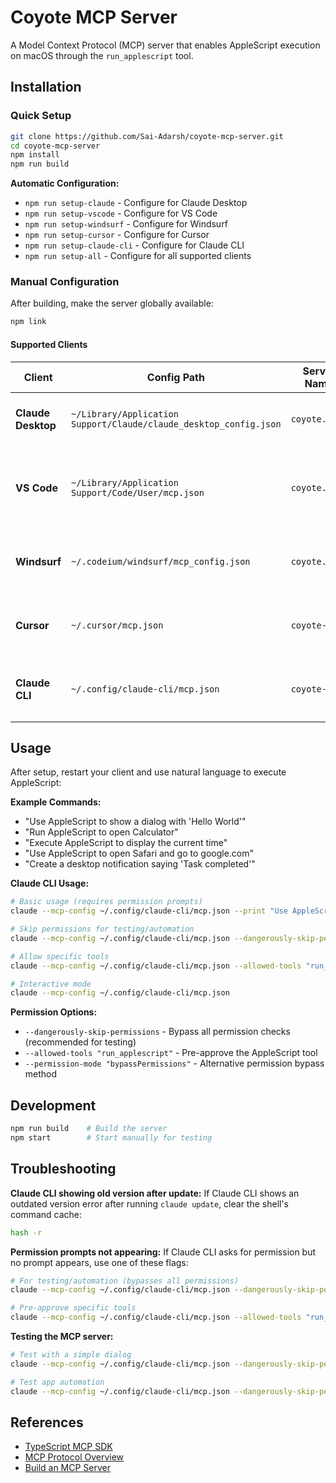 # Coyote MCP Server

A Model Context Protocol (MCP) server that enables AppleScript execution on macOS through the `run_applescript` tool.

## Installation

### Quick Setup

```bash
git clone https://github.com/Sai-Adarsh/coyote-mcp-server.git
cd coyote-mcp-server
npm install
npm run build
```

**Automatic Configuration:**
- `npm run setup-claude` - Configure for Claude Desktop
- `npm run setup-vscode` - Configure for VS Code
- `npm run setup-windsurf` - Configure for Windsurf
- `npm run setup-cursor` - Configure for Cursor
- `npm run setup-claude-cli` - Configure for Claude CLI
- `npm run setup-all` - Configure for all supported clients

### Manual Configuration

After building, make the server globally available:
```bash
npm link
```

#### Supported Clients

| Client | Config Path | Server Name | Config Format |
|--------|-------------|-------------|---------------|
| **Claude Desktop** | `~/Library/Application Support/Claude/claude_desktop_config.json` | `coyote.*use` | `{"mcpServers": {"coyote.*use": {"command": "coyote-mcp-server"}}}` |
| **VS Code** | `~/Library/Application Support/Code/User/mcp.json` | `coyote.*use` | `{"servers": {"coyote.*use": {"type": "stdio", "command": "coyote-mcp-server"}}, "inputs": []}` |
| **Windsurf** | `~/.codeium/windsurf/mcp_config.json` | `coyote.*use` | `{"mcpServers": {"coyote.*use": {"command": "coyote-mcp-server", "args": []}}}` |
| **Cursor** | `~/.cursor/mcp.json` | `coyote-user` | `{"mcpServers": {"coyote-user": {"command": "coyote-mcp-server", "args": []}}}` |
| **Claude CLI** | `~/.config/claude-cli/mcp.json` | `coyote-user` | `{"mcpServers": {"coyote-user": {"command": "coyote-mcp-server", "args": []}}}` |

## Usage

After setup, restart your client and use natural language to execute AppleScript:

**Example Commands:**
- "Use AppleScript to show a dialog with 'Hello World'"
- "Run AppleScript to open Calculator"
- "Execute AppleScript to display the current time"
- "Use AppleScript to open Safari and go to google.com"
- "Create a desktop notification saying 'Task completed'"

**Claude CLI Usage:**
```bash
# Basic usage (requires permission prompts)
claude --mcp-config ~/.config/claude-cli/mcp.json --print "Use AppleScript to show a dialog"

# Skip permissions for testing/automation
claude --mcp-config ~/.config/claude-cli/mcp.json --dangerously-skip-permissions --print "Use AppleScript to open Calculator"

# Allow specific tools
claude --mcp-config ~/.config/claude-cli/mcp.json --allowed-tools "run_applescript" --print "Use AppleScript to open Safari"

# Interactive mode
claude --mcp-config ~/.config/claude-cli/mcp.json
```

**Permission Options:**
- `--dangerously-skip-permissions` - Bypass all permission checks (recommended for testing)
- `--allowed-tools "run_applescript"` - Pre-approve the AppleScript tool
- `--permission-mode "bypassPermissions"` - Alternative permission bypass method

## Development

```bash
npm run build    # Build the server
npm start        # Start manually for testing
```

## Troubleshooting

**Claude CLI showing old version after update:**
If Claude CLI shows an outdated version error after running `claude update`, clear the shell's command cache:
```bash
hash -r
```

**Permission prompts not appearing:**
If Claude CLI asks for permission but no prompt appears, use one of these flags:
```bash
# For testing/automation (bypasses all permissions)
claude --mcp-config ~/.config/claude-cli/mcp.json --dangerously-skip-permissions --print "YOUR_COMMAND"

# Pre-approve specific tools
claude --mcp-config ~/.config/claude-cli/mcp.json --allowed-tools "run_applescript" --print "YOUR_COMMAND"
```

**Testing the MCP server:**
```bash
# Test with a simple dialog
claude --mcp-config ~/.config/claude-cli/mcp.json --dangerously-skip-permissions --print "Use AppleScript to show a dialog with 'Hello World'"

# Test app automation
claude --mcp-config ~/.config/claude-cli/mcp.json --dangerously-skip-permissions --print "Use AppleScript to open Calculator"
```

## References

- [TypeScript MCP SDK](https://github.com/modelcontextprotocol/typescript-sdk)
- [MCP Protocol Overview](https://modelcontextprotocol.io/docs/learn/architecture)
- [Build an MCP Server](https://modelcontextprotocol.io/docs/develop/build-server)
